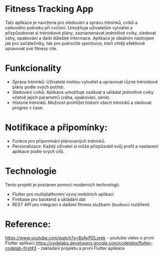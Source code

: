 # Fitness Tracking App
Tato aplikace je navržena pro sledování a správu tréninků, cviků a celkového pokroku při cvičení. Umožňuje uživatelům vytvářet a přizpůsobovat si tréninkové plány, zaznamenávat jednotlivé cviky, sledovat váhy, opakování a další důležité informace. Aplikace je ideálním nástrojem jak pro začátečníky, tak pro pokročilé sportovce, kteří chtějí efektivně spravovat své fitness cíle.

# Funkcionality
- Správa tréninků: Uživatelé mohou vytvářet a upravovat různé tréninkové plány podle svých potřeb.
- Sledování cviků: Aplikace umožňuje zadávat a ukládat jednotlivé cviky včetně jejich parametrů (váha, opakování, série).
- Historie tréninků: Možnost prohlížet historii všech tréninků a sledovat progres v čase.
# Notifikace a připomínky:
- Funkce pro připomínání plánovaných tréninků.
- Personalizace: Každý uživatel si může přizpůsobit svůj profil a nastavení aplikace podle svých cílů.
# Technologie
Tento projekt je postaven pomocí moderních technologií:

- Flutter pro multiplatformní vývoj mobilních aplikací
- Firebase pro backend a ukládání dat
- REST API pro integraci s dalšími fitness službami (budoucí rozšíření)
# Reference:

https://www.youtube.com/watch?v=8sAyPDLorek - youtube video o prvni Flutter aplikaci
https://codelabs.developers.google.com/codelabs/flutter-codelab-first#3 - zakládaní projektu a první Flutter aplikace
